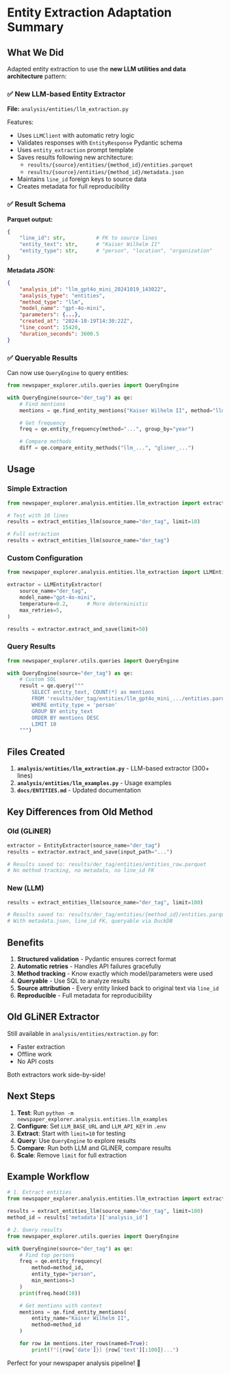 # Entity Extraction Adaptation Summary

## What We Did

Adapted entity extraction to use the **new LLM utilities and data architecture** pattern:

### ✅ New LLM-based Entity Extractor

**File:** `analysis/entities/llm_extraction.py`

Features:

- Uses `LLMClient` with automatic retry logic
- Validates responses with `EntityResponse` Pydantic schema
- Uses `entity_extraction` prompt template
- Saves results following new architecture:
  - `results/{source}/entities/{method_id}/entities.parquet`
  - `results/{source}/entities/{method_id}/metadata.json`
- Maintains `line_id` foreign keys to source data
- Creates metadata for full reproducibility

### ✅ Result Schema

**Parquet output:**

```python
{
    "line_id": str,          # FK to source lines
    "entity_text": str,      # "Kaiser Wilhelm II"
    "entity_type": str,      # "person", "location", "organization"
}
```

**Metadata JSON:**

```json
{
    "analysis_id": "llm_gpt4o_mini_20241019_143022",
    "analysis_type": "entities",
    "method_type": "llm",
    "model_name": "gpt-4o-mini",
    "parameters": {...},
    "created_at": "2024-10-19T14:30:22Z",
    "line_count": 15420,
    "duration_seconds": 3600.5
}
```

### ✅ Queryable Results

Can now use `QueryEngine` to query entities:

```python
from newspaper_explorer.utils.queries import QueryEngine

with QueryEngine(source="der_tag") as qe:
    # Find mentions
    mentions = qe.find_entity_mentions("Kaiser Wilhelm II", method="llm_gpt4o_mini_...")

    # Get frequency
    freq = qe.entity_frequency(method="...", group_by="year")

    # Compare methods
    diff = qe.compare_entity_methods("llm_...", "gliner_...")
```

## Usage

### Simple Extraction

```python
from newspaper_explorer.analysis.entities.llm_extraction import extract_entities_llm

# Test with 10 lines
results = extract_entities_llm(source_name="der_tag", limit=10)

# Full extraction
results = extract_entities_llm(source_name="der_tag")
```

### Custom Configuration

```python
from newspaper_explorer.analysis.entities.llm_extraction import LLMEntityExtractor

extractor = LLMEntityExtractor(
    source_name="der_tag",
    model_name="gpt-4o-mini",
    temperature=0.2,      # More deterministic
    max_retries=5,
)

results = extractor.extract_and_save(limit=50)
```

### Query Results

```python
from newspaper_explorer.utils.queries import QueryEngine

with QueryEngine(source="der_tag") as qe:
    # Custom SQL
    result = qe.query("""
        SELECT entity_text, COUNT(*) as mentions
        FROM 'results/der_tag/entities/llm_gpt4o_mini_.../entities.parquet'
        WHERE entity_type = 'person'
        GROUP BY entity_text
        ORDER BY mentions DESC
        LIMIT 10
    """)
```

## Files Created

1. **`analysis/entities/llm_extraction.py`** - LLM-based extractor (300+ lines)
2. **`analysis/entities/llm_examples.py`** - Usage examples
3. **`docs/ENTITIES.md`** - Updated documentation

## Key Differences from Old Method

### Old (GLiNER)

```python
extractor = EntityExtractor(source_name="der_tag")
results = extractor.extract_and_save(input_path="...")

# Results saved to: results/der_tag/entities/entities_raw.parquet
# No method tracking, no metadata, no line_id FK
```

### New (LLM)

```python
results = extract_entities_llm(source_name="der_tag", limit=100)

# Results saved to: results/der_tag/entities/{method_id}/entities.parquet
# With metadata.json, line_id FK, queryable via DuckDB
```

## Benefits

1. **Structured validation** - Pydantic ensures correct format
2. **Automatic retries** - Handles API failures gracefully
3. **Method tracking** - Know exactly which model/parameters were used
4. **Queryable** - Use SQL to analyze results
5. **Source attribution** - Every entity linked back to original text via `line_id`
6. **Reproducible** - Full metadata for reproducibility

## Old GLiNER Extractor

Still available in `analysis/entities/extraction.py` for:

- Faster extraction
- Offline work
- No API costs

Both extractors work side-by-side!

## Next Steps

1. **Test**: Run `python -m newspaper_explorer.analysis.entities.llm_examples`
2. **Configure**: Set `LLM_BASE_URL` and `LLM_API_KEY` in `.env`
3. **Extract**: Start with `limit=10` for testing
4. **Query**: Use `QueryEngine` to explore results
5. **Compare**: Run both LLM and GLiNER, compare results
6. **Scale**: Remove `limit` for full extraction

## Example Workflow

```python
# 1. Extract entities
from newspaper_explorer.analysis.entities.llm_extraction import extract_entities_llm

results = extract_entities_llm(source_name="der_tag", limit=100)
method_id = results['metadata']['analysis_id']

# 2. Query results
from newspaper_explorer.utils.queries import QueryEngine

with QueryEngine(source="der_tag") as qe:
    # Find top persons
    freq = qe.entity_frequency(
        method=method_id,
        entity_type="person",
        min_mentions=3
    )
    print(freq.head(10))

    # Get mentions with context
    mentions = qe.find_entity_mentions(
        entity_name="Kaiser Wilhelm II",
        method=method_id
    )

    for row in mentions.iter_rows(named=True):
        print(f"[{row['date']}] {row['text'][:100]}...")
```

Perfect for your newspaper analysis pipeline! 🎉
